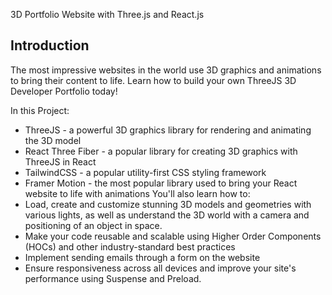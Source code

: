 3D Portfolio Website with Three.js and React.js

<!-- ![3D Portfolio](https://i.ibb.co/9ykhLtM/Thumbnail.png) -->

## Introduction

The most impressive websites in the world use 3D graphics and animations to bring their content to life. Learn how to build your own ThreeJS 3D Developer Portfolio today!

In this Project:

- ThreeJS - a powerful 3D graphics library for rendering and animating the 3D model
- React Three Fiber - a popular library for creating 3D graphics with ThreeJS in React
- TailwindCSS - a popular utility-first CSS styling framework
- Framer Motion - the most popular library used to bring your React website to life with animations
  You'll also learn how to:
- Load, create and customize stunning 3D models and geometries with various lights, as well as understand the 3D world with a camera and positioning of an object in space.
- Make your code reusable and scalable using Higher Order Components (HOCs) and other industry-standard best practices
- Implement sending emails through a form on the website
- Ensure responsiveness across all devices and improve your site's performance using Suspense and Preload.

<!-- ## Want to land your dream programming job in 3 - 6 months? -->
<!-- ⭐ JSM Masterclass Experience - https://jsmastery.pro/masterclass -->
<!-- Become a Software Engineer. Guaranteed. -->
